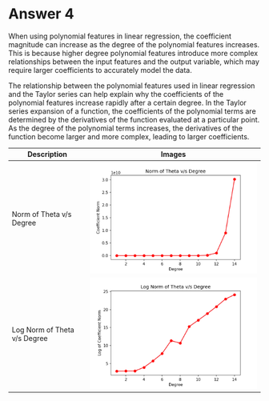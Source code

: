 # Answer 4

When using polynomial features in linear regression, the coefficient magnitude can increase as the degree of the polynomial features increases. This is because higher degree polynomial features introduce more complex relationships between the input features and the output variable, which may require larger coefficients to accurately model the data.

The relationship between the polynomial features used in linear regression and the Taylor series can help explain why the coefficients of the polynomial features increase rapidly after a certain degree. In the Taylor series expansion of a function, the coefficients of the polynomial terms are determined by the derivatives of the function evaluated at a particular point. As the degree of the polynomial terms increases, the derivatives of the function become larger and more complex, leading to larger coefficients.

|Description|Images|
|----|-------------|
|Norm of Theta v/s Degree|<img src="Plots/Question4/DegreePlot.png" width=600 alt="Norm of Theta v/s Degree">|
|Log Norm of Theta v/s Degree|<img src="Plots/Question4/DegreePlotLog.png" width=600 alt="Log Norm of Theta v/s Degree">|